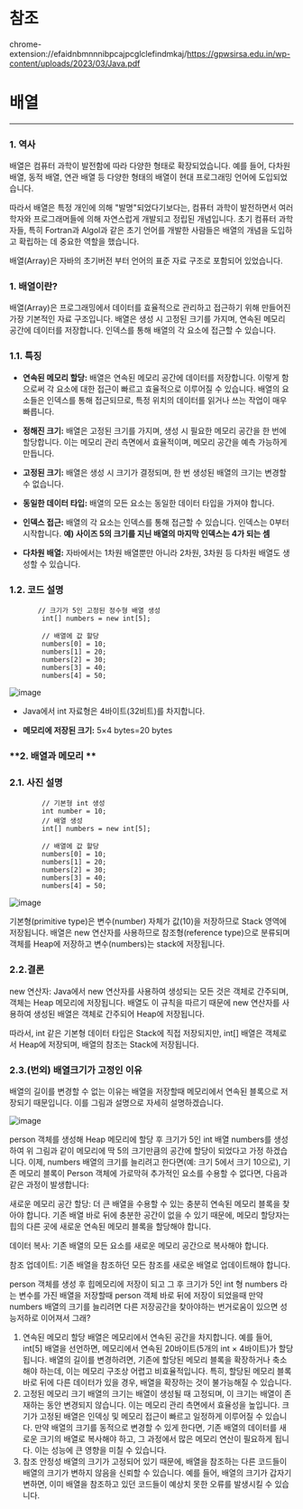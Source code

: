 # 참조
chrome-extension://efaidnbmnnnibpcajpcglclefindmkaj/https://gpwsirsa.edu.in/wp-content/uploads/2023/03/Java.pdf


# 배열
---
### **1. 역사**

배열은 컴퓨터 과학이 발전함에 따라 다양한 형태로 확장되었습니다. 예를 들어, 다차원 배열, 동적 배열, 연관 배열 등 다양한 형태의 배열이 현대 프로그래밍 언어에 도입되었습니다.

따라서 배열은 특정 개인에 의해 "발명"되었다기보다는, 컴퓨터 과학이 발전하면서 여러 학자와 프로그래머들에 의해 자연스럽게 개발되고 정립된 개념입니다. 초기 컴퓨터 과학자들, 특히 Fortran과 Algol과 같은 초기 언어를 개발한 사람들은 배열의 개념을 도입하고 확립하는 데 중요한 역할을 했습니다.

배열(Array)은 자바의 초기버전 부터 언어의 표준 자료 구조로 포함되어 있었습니다.



### **1. 배열이란?**
배열(Array)은 프로그래밍에서 데이터를 효율적으로 관리하고 접근하기 위해 만들어진 가장 기본적인 자료 구조입니다. 배열은 생성 시 고정된 크기를 가지며, 연속된 메모리 공간에 데이터를 저장합니다. 인덱스를 통해 배열의 각 요소에 접근할 수 있습니다. 

### **1.1. 특징**

- **연속된 메모리 할당:** 배열은 연속된 메모리 공간에 데이터를 저장합니다. 이렇게 함으로써 각 요소에 대한 접근이 빠르고 효율적으로 이루어질 수 있습니다. 배열의 요소들은 인덱스를 통해 접근되므로, 특정 위치의 데이터를 읽거나 쓰는 작업이 매우 빠릅니다.

- **정해진 크기:** 배열은 고정된 크기를 가지며, 생성 시 필요한 메모리 공간을 한 번에 할당합니다. 이는 메모리 관리 측면에서 효율적이며, 메모리 공간을 예측 가능하게 만듭니다.

- **고정된 크기:** 배열은 생성 시 크기가 결정되며, 한 번 생성된 배열의 크기는 변경할 수 없습니다.

- **동일한 데이터 타입:** 배열의 모든 요소는 동일한 데이터 타입을 가져야 합니다.

- **인덱스 접근:** 배열의 각 요소는 인덱스를 통해 접근할 수 있습니다. 인덱스는 0부터 시작합니다. **예) 사이즈 5의 크기를 지닌 배열의 마지막 인덱스는 4가 되는 셈**

- **다차원 배열:** 자바에서는 1차원 배열뿐만 아니라 2차원, 3차원 등 다차원 배열도 생성할 수 있습니다.

### **1.2. 코드 설명**
```
       // 크기가 5인 고정된 정수형 배열 생성
        int[] numbers = new int[5];

        // 배열에 값 할당
        numbers[0] = 10;
        numbers[1] = 20;
        numbers[2] = 30;
        numbers[3] = 40;
        numbers[4] = 50;
```
![image](https://github.com/user-attachments/assets/a2ace836-e032-4dc3-a213-d9af0e10cde8)


- Java에서 int 자료형은 4바이트(32비트)를 차지합니다.

- **메모리에 저장된 크기:** 5×4 bytes=20 bytes





### **2. 배열과 메모리 **

### **2.1. 사진 설명**
```
        // 기본형 int 생성
        int number = 10;
        // 배열 생성
        int[] numbers = new int[5];

        // 배열에 값 할당
        numbers[0] = 10;
        numbers[1] = 20;
        numbers[2] = 30;
        numbers[3] = 40;
        numbers[4] = 50;
```


![image](https://github.com/user-attachments/assets/6b1ca511-72e6-4c9f-bccb-e2e6af6e8211)



기본형(primitive type)은 변수(number) 자체가 값(10)을 저장하므로 Stack 영역에 저장됩니다.
배열은 new 연산자를 사용하므로 참조형(reference type)으로 분류되며 객체를 Heap에 저장하고 변수(numbers)는 stack에 저장됩니다.

### **2.2.결론**

new 연산자: Java에서 new 연산자를 사용하여 생성되는 모든 것은 객체로 간주되며, 객체는 Heap 메모리에 저장됩니다. 배열도 이 규칙을 따르기 때문에 new 연산자를 사용하여 생성된 배열은 객체로 간주되어 Heap에 저장됩니다.

따라서, int 같은 기본형 데이터 타입은 Stack에 직접 저장되지만, int[] 배열은 객체로서 Heap에 저장되며, 배열의 참조는 Stack에 저장됩니다.



### **2.3.(번외) 배열크기가 고정인 이유**

배열의 길이를 변경할 수 없는 이유는 배열을 저장할때 메모리에서 연속된 블록으로 저장되기 때문입니다. 이를 그림과 설명으로 자세히 설명하겠습니다.


![image](https://github.com/user-attachments/assets/ed12c6d2-78b0-4fc1-891e-dbd2d95f3436)

person 객체를 생성해 Heap 메모리에 할당 후 크기가 5인 int 배열 numbers를 생성하여 위 그림과 같이 메모리에 딱 5의 크기만큼의 공간에 할당이 되었다고 가정 하겠습니다.
이제, numbers 배열의 크기를 늘리려고 한다면(예: 크기 5에서 크기 10으로), 기존 메모리 블록이 Person 객체에 가로막혀 추가적인 요소를 수용할 수 없다면, 다음과 같은 과정이 발생합니다:

새로운 메모리 공간 할당: 더 큰 배열을 수용할 수 있는 충분히 연속된 메모리 블록을 찾아야 합니다. 기존 배열 바로 뒤에 충분한 공간이 없을 수 있기 때문에, 메모리 할당자는 힙의 다른 곳에 새로운 연속된 메모리 블록을 할당해야 합니다.

데이터 복사: 기존 배열의 모든 요소를 새로운 메모리 공간으로 복사해야 합니다.

참조 업데이트: 기존 배열을 참조하던 모든 참조를 새로운 배열로 업데이트해야 합니다.

person 객체를 생성 후 힙메모리에 저장이 되고 그 후 크기가 5인 int 형 numbers 라는 변수를 가진 배열을 저장할때 person 객체 바로 뒤에 저장이 되었을때 만약 numbers 배열의 크기를 늘리려면 다른 저장공간을 찾아야하는 번거로움이 있으면 성능저하로 이어져서 그래?
1. 연속된 메모리 할당
배열은 메모리에서 연속된 공간을 차지합니다. 예를 들어, int[5] 배열을 선언하면, 메모리에서 연속된 20바이트(5개의 int × 4바이트)가 할당됩니다.
배열의 길이를 변경하려면, 기존에 할당된 메모리 블록을 확장하거나 축소해야 하는데, 이는 메모리 구조상 어렵고 비효율적입니다. 특히, 할당된 메모리 블록 바로 뒤에 다른 데이터가 있을 경우, 배열을 확장하는 것이 불가능해질 수 있습니다.
2. 고정된 메모리 크기
배열의 크기는 배열이 생성될 때 고정되며, 이 크기는 배열이 존재하는 동안 변경되지 않습니다. 이는 메모리 관리 측면에서 효율성을 높입니다. 크기가 고정된 배열은 인덱싱 및 메모리 접근이 빠르고 일정하게 이루어질 수 있습니다.
만약 배열의 크기를 동적으로 변경할 수 있게 한다면, 기존 배열의 데이터를 새로운 크기의 배열로 복사해야 하고, 그 과정에서 많은 메모리 연산이 필요하게 됩니다. 이는 성능에 큰 영향을 미칠 수 있습니다.
3. 참조 안정성
배열의 크기가 고정되어 있기 때문에, 배열을 참조하는 다른 코드들이 배열의 크기가 변하지 않음을 신뢰할 수 있습니다. 예를 들어, 배열의 크기가 갑자기 변하면, 이미 배열을 참조하고 있던 코드들이 예상치 못한 오류를 발생시킬 수 있습니다.

